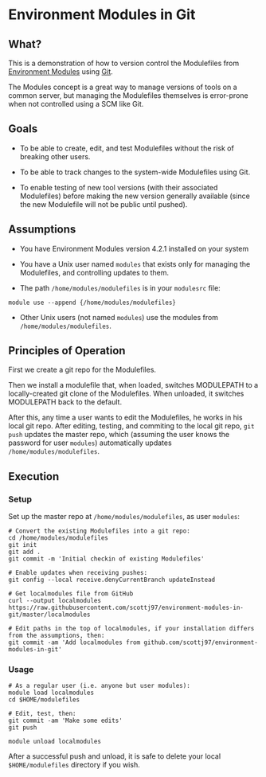 # Environment Modules in Git

## What?

This is a demonstration of how to version control the Modulefiles
from [Environment Modules](http://modules.sourceforge.net/) using
[Git](https://git-scm.com/).

The Modules concept is a great way to manage versions of tools on a
common server, but managing the Modulefiles themselves is error-prone
when not controlled using a SCM like Git.

## Goals

* To be able to create, edit, and test Modulefiles without the risk of
  breaking other users.

* To be able to track changes to the system-wide Modulefiles using
  Git.

* To enable testing of new tool versions (with their associated
  Modulefiles) before making the new version generally available
  (since the new Modulefile will not be public until pushed).

## Assumptions

* You have Environment Modules version 4.2.1 installed on your system

* You have a Unix user named `modules` that exists only for managing
  the Modulefiles, and controlling updates to them.

* The path `/home/modules/modulefiles` is in your `modulesrc` file:

```
module use --append {/home/modules/modulefiles}
```

* Other Unix users (not named `modules`) use the modules from
  `/home/modules/modulefiles`.

## Principles of Operation

First we create a git repo for the Modulefiles.

Then we install a modulefile that, when loaded, switches MODULEPATH to
a locally-created git clone of the Modulefiles. When unloaded, it
switches MODULEPATH back to the default.

After this, any time a user wants to edit the Modulefiles, he works in
his local git repo. After editing, testing, and commiting to the local
git repo, `git push` updates the master repo, which (assuming the user
knows the password for user `modules`) automatically updates
`/home/modules/modulefiles`.

## Execution

### Setup

Set up the master repo at `/home/modules/modulefiles`, as user `modules`:
```
# Convert the existing Modulefiles into a git repo:
cd /home/modules/modulefiles
git init
git add .
git commit -m 'Initial checkin of existing Modulefiles'

# Enable updates when receiving pushes:
git config --local receive.denyCurrentBranch updateInstead

# Get localmodules file from GitHub
curl --output localmodules https://raw.githubusercontent.com/scottj97/environment-modules-in-git/master/localmodules

# Edit paths in the top of localmodules, if your installation differs from the assumptions, then:
git commit -am 'Add localmodules from github.com/scottj97/environment-modules-in-git'

```

### Usage

```
# As a regular user (i.e. anyone but user modules):
module load localmodules
cd $HOME/modulefiles

# Edit, test, then:
git commit -am 'Make some edits'
git push

module unload localmodules
```

After a successful push and unload, it is safe to delete your local
`$HOME/modulefiles` directory if you wish.
